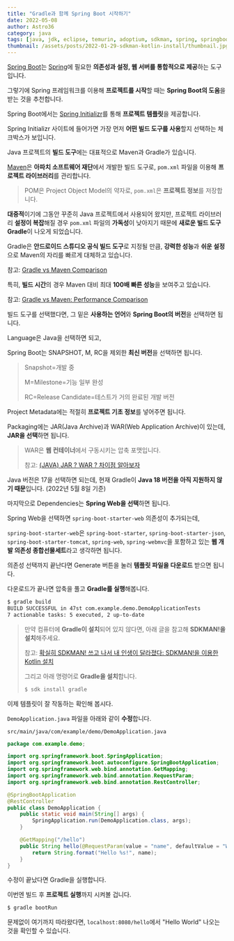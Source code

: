 ```yaml
---
title: "Gradle과 함께 Spring Boot 시작하기"
date: 2022-05-08
author: Astro36
category: java
tags: [java, jdk, eclipse, temurin, adoptium, sdkman, spring, springboot, web, maven, gradle]
thumbnail: /assets/posts/2022-01-29-sdkman-kotlin-install/thumbnail.jpg
---
```


[Spring Boot](https://spring.io/projects/spring-boot)는 [Spring](https://spring.io/)에 필요한 **의존성과 설정, 웹 서버를 통합적으로 제공**하는 도구입니다.

그렇기에 Spring 프레임워크를 이용해 **프로젝트를 시작**할 때는 **Spring Boot의 도움**을 받는 것을 추천합니다.

Spring Boot에서는 [Spring Initializr](https://start.spring.io/)를 통해 **프로젝트 템플릿**을 제공합니다.

Spring Initializr 사이트에 들어가면 가장 먼저 **어떤 빌드 도구를 사용**할지 선택하는 체크박스가 보입니다.

Java 프로젝트의 **빌드 도구**에는 대표적으로 Maven과 Gradle가 있습니다.

[Maven](https://maven.apache.org/)은 **아파치 소프트웨어 재단**에서 개발한 빌드 도구로, `pom.xml` 파일을 이용해 **프로젝트 라이브러리**를 관리합니다.

> POM은 Project Object Model의 약자로, `pom.xml`은 **프로젝트 정보**를 저장합니다.

**대중적**이기에 그동안 꾸준히 Java 프로젝트에서 사용되어 왔지만, 프로젝트 라이브러리 **설정이 복잡**해질 경우 `pom.xml` 파일의 **가독성**이 낮아지기 때문에 **새로운 빌드 도구 Gradle**이 나오게 되었습니다.

Gradle은 **안드로이드 스튜디오 공식 빌드 도구**로 지정될 만큼, **강력한 성능**과 **쉬운 설정**으로 Maven의 자리를 빠르게 대체하고 있습니다.

참고: [Gradle vs Maven Comparison](https://gradle.org/maven-vs-gradle/)

특히, **빌드 시간**의 경우 Maven 대비 최대 **100배 빠른 성능**을 보여주고 있습니다.

참고: [Gradle vs Maven: Performance Comparison](https://gradle.org/gradle-vs-maven-performance/)

빌드 도구를 선택했다면, 그 밑은 **사용하는 언어**와 **Spring Boot의 버전**을 선택하면 됩니다.

Language은 Java을 선택하면 되고,

Spring Boot는 SNAPSHOT, M, RC을 제외한 **최신 버전**을 선택하면 됩니다.

> Snapshot=개발 중
>
> M=Milestone=기능 일부 완성
>
> RC=Release Candidate=테스트가 거의 완료된 개발 버전

Project Metadata에는 적절히 **프로젝트 기초 정보**를 넣어주면 됩니다.

Packaging에는 JAR(Java Archive)과 WAR(Web Application Archive)이 있는데, **JAR을 선택**하면 됩니다.

> WAR은 **웹 컨테이너**에서 구동시키는 압축 포맷입니다.
>
> 참고: [(JAVA) JAR ? WAR ? 차이점 알아보자](https://joohoon.tistory.com/96)

Java 버전은 17을 선택하면 되는데, 현재 Gradle이 **Java 18 버전을 아직 지원하지 않기 때문**입니다. (2022년 5월 8일 기준) 

마지막으로 Dependencies는 **Spring Web을 선택**하면 됩니다.

Spring Web을 선택하면 `spring-boot-starter-web` 의존성이 추가되는데,

`spring-boot-starter-web`은 `spring-boot-starter`, `spring-boot-starter-json`, `spring-boot-starter-tomcat`, `spring-web`, `spring-webmvc`을 포함하고 있는 **웹 개발 의존성 종합선물세트**라고 생각하면 됩니다.

의존성 선택까지 끝난다면 Generate 버튼을 눌러 **템플릿 파일을 다운로드** 받으면 됩니다.

다운로드가 끝나면 압축을 풀고 **Gradle를 실행**해봅니다.

```txt
$ gradle build
BUILD SUCCESSFUL in 47st com.example.demo.DemoApplicationTests
7 actionable tasks: 5 executed, 2 up-to-date
```

> 만약 컴퓨터에 **Gradle이 설치**되어 있지 않다면, 아래 글을 참고해 **SDKMAN!을 설치**해주세요.
>
> 참고: [확실히 SDKMAN! 쓰고 나서 내 인생이 달라졌다: SDKMAN!을 이용한 Kotlin 설치](https://int-i.github.io/kotlin/2022-01-29/sdkman-kotlin-install/)
>
> 그리고 아래 명령어로 **Gradle을 설치**합니다.
>
> ```txt
> $ sdk install gradle
> ```

이제 템플릿이 잘 작동하는 확인해 봅시다.

`DemoApplication.java` 파일을 아래와 같이 **수정**합니다.

`src/main/java/com/example/demo/DemoApplication.java`

```java
package com.example.demo;

import org.springframework.boot.SpringApplication;
import org.springframework.boot.autoconfigure.SpringBootApplication;
import org.springframework.web.bind.annotation.GetMapping;
import org.springframework.web.bind.annotation.RequestParam;
import org.springframework.web.bind.annotation.RestController;

@SpringBootApplication
@RestController
public class DemoApplication {
    public static void main(String[] args) {
        SpringApplication.run(DemoApplication.class, args);
    }

    @GetMapping("/hello")
    public String hello(@RequestParam(value = "name", defaultValue = "World") String name) {
        return String.format("Hello %s!", name);
    }
}
```

수정이 끝났다면 Gradle을 실행합니다.

이번엔 빌드 후 **프로젝트 실행**까지 시켜볼 겁니다.

```txt
$ gradle bootRun
```

문제없이 여기까지 따라왔다면, `localhost:8080/hello`에서 "Hello World" 나오는 것을 확인할 수 있습니다.
